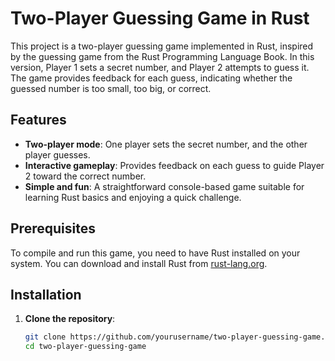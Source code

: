 # Two-Player Guessing Game in Rust

This project is a two-player guessing game implemented in Rust, inspired by the guessing game from the Rust Programming Language Book. In this version, Player 1 sets a secret number, and Player 2 attempts to guess it. The game provides feedback for each guess, indicating whether the guessed number is too small, too big, or correct.

## Features

- **Two-player mode**: One player sets the secret number, and the other player guesses.
- **Interactive gameplay**: Provides feedback on each guess to guide Player 2 toward the correct number.
- **Simple and fun**: A straightforward console-based game suitable for learning Rust basics and enjoying a quick challenge.

## Prerequisites

To compile and run this game, you need to have Rust installed on your system. You can download and install Rust from [rust-lang.org](https://www.rust-lang.org/).

## Installation

1. **Clone the repository**:
   ```bash
   git clone https://github.com/yourusername/two-player-guessing-game.git
   cd two-player-guessing-game
